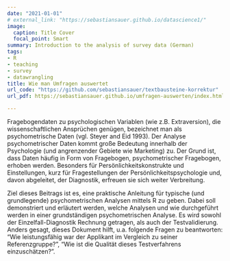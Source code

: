 ```yaml
---
date: "2021-01-01"
# external_link: "https://sebastiansauer.github.io/datascience1/"
image:
  caption: Title Cover 
  focal_point: Smart
summary: Introduction to the analysis of survey data (German)
tags:
- R
- teaching
- survey
- datawrangling
title: Wie man Umfragen auswertet
url_code: "https://github.com/sebastiansauer/textbausteine-korrektur"
url_pdf: https://sebastiansauer.github.io/umfragen-auswerten/index.html""

---
```



Fragebogendaten zu psychologischen Variablen (wie z.B. Extraversion), die wissenschaftlichen Ansprüchen genügen, bezeichnet man als psychometrische Daten (vgl. Steyer and Eid 1993). Der Analyse psychometrischer Daten kommt große Bedeutung innerhalb der Psychologie (und angrenzender Gebiete wie Marketing) zu. Der Grund ist, dass Daten häufig in Form von Fragebogen, psychometrischer Fragebogen, erhoben werden. Besonders für Persönlichkeitskonstrukte und Einstellungen, kurz für Fragestellungen der Persönlichkeitspsychologie und, davon abgeleitet, der Diagnostik, erfreuen sie sich weiter Verbreitung.

Ziel dieses Beitrags ist es, eine praktische Anleitung für typische (und grundlegende) psychometrischen Analysen mittels R zu geben. Dabei soll demonstriert und erläutert werden, welche Analysen und wie durchgeführt werden in einer grundständigen psychometrischen Analyse. Es wird sowohl der Einzelfall-Diagnostik Rechnung getragen, als auch der Testvalidierung. Anders gesagt, dieses Dokument hilft, u.a. folgende Fragen zu beantworten: “Wie leistungsfähig war der Applikant im Vergleich zu seiner Referenzgruppe?”, “Wie ist die Qualität dieses Testverfahrens einzuschätzen?”.



